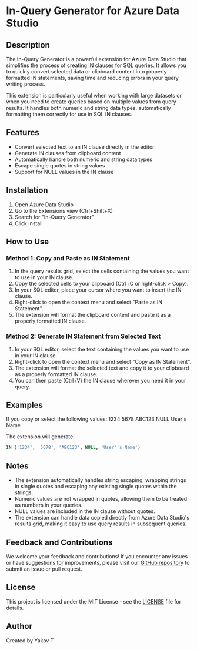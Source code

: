 # In-Query Generator for Azure Data Studio

## Description

The In-Query Generator is a powerful extension for Azure Data Studio that simplifies the process of creating IN clauses for SQL queries. It allows you to quickly convert selected data or clipboard content into properly formatted IN statements, saving time and reducing errors in your query writing process.

This extension is particularly useful when working with large datasets or when you need to create queries based on multiple values from query results. It handles both numeric and string data types, automatically formatting them correctly for use in SQL IN clauses.

## Features

- Convert selected text to an IN clause directly in the editor
- Generate IN clauses from clipboard content
- Automatically handle both numeric and string data types
- Escape single quotes in string values
- Support for NULL values in the IN clause

## Installation

1. Open Azure Data Studio
2. Go to the Extensions view (Ctrl+Shift+X)
3. Search for "In-Query Generator"
4. Click Install

## How to Use

### Method 1: Copy and Paste as IN Statement

1. In the query results grid, select the cells containing the values you want to use in your IN clause.
2. Copy the selected cells to your clipboard (Ctrl+C or right-click > Copy).
3. In your SQL editor, place your cursor where you want to insert the IN clause.
4. Right-click to open the context menu and select "Paste as IN Statement".
5. The extension will format the clipboard content and paste it as a properly formatted IN clause.

### Method 2: Generate IN Statement from Selected Text

1. In your SQL editor, select the text containing the values you want to use in your IN clause.
2. Right-click to open the context menu and select "Copy as IN Statement".
3. The extension will format the selected text and copy it to your clipboard as a properly formatted IN clause.
4. You can then paste (Ctrl+V) the IN clause wherever you need it in your query.

## Examples

If you copy or select the following values:
1234
5678
ABC123
NULL
User's Name

The extension will generate:

```sql
IN ('1234', '5678', 'ABC123', NULL, 'User''s Name')
```
## Notes

- The extension automatically handles string escaping, wrapping strings in single quotes and escaping any existing single quotes within the strings.
- Numeric values are not wrapped in quotes, allowing them to be treated as numbers in your queries.
- NULL values are included in the IN clause without quotes.
- The extension can handle data copied directly from Azure Data Studio's results grid, making it easy to use query results in subsequent queries.

## Feedback and Contributions

We welcome your feedback and contributions! If you encounter any issues or have suggestions for improvements, please visit our [GitHub repository](https://github.com/yterterian/In-Query-Generator-AZ) to submit an issue or pull request.

## License

This project is licensed under the MIT License - see the [LICENSE](https://github.com/yterterian/In-Query-Generator-AZ/blob/9143a521c9dcd64f6fc7f7e685b2bbbf8c7fa834/License) file for details.

## Author

Created by Yakov T